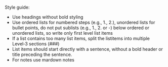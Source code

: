 Style guide:
- Use headings without bold styling
- Use ordered lists for numbered steps (e.g., 1., 2.), unordered lists for bullet points, do not put sublists (e.g., 1., 2. or -) below ordered or unordered lists, so write only first level list items
- If a list contains too many list items, split the listitems into multiple Level‑3 sections (###)
- List items should start directly with a sentence, without a bold header or title preceding the sentence.
- For notes use mardown notes